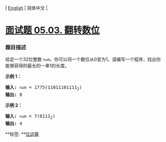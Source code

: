 | [English](README_EN.md) | 简体中文 |

# [面试题 05.03. 翻转数位](https://leetcode-cn.com/problems/reverse-bits-lcci)
 ### 题目描述
<p>给定一个32位整数 <code>num</code>，你可以将一个数位从0变为1。请编写一个程序，找出你能够获得的最长的一串1的长度。</p>

<p><strong>示例 1：</strong></p>

<pre><strong>输入:</strong> <code>num</code> = 1775(11011101111<sub>2</sub>)
<strong>输出:</strong> 8
</pre>

<p><strong>示例 2：</strong></p>

<pre><strong>输入:</strong> <code>num</code> = 7(0111<sub>2</sub>)
<strong>输出:</strong> 4
</pre>

**标签:	**[位运算](https://leetcode-cn.com/tag/bit-manipulation) 
